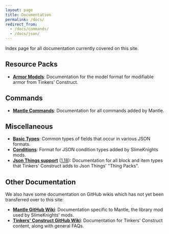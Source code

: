 ```yaml
---
layout: page
title: Documentation
permalink: /docs/
redirect_from:
  - /docs/commands/
  - /docs/json/
---
```


Index page for all documentation currently covered on this site.

## Resource Packs

* [**Armor Models**](json/armor-models): Documentation for the model format for modifiable armor from Tinkers' Construct.

## Commands
* [**Mantle Commands**](commands/mantle): Documentation for all commands added by Mantle.

## Miscellaneous

* [**Basic Types**](json/basic-types): Common types of fields that occur in various JSON formats.
* [**Conditions**](json/conditions): Format for JSON condition types added by SlimeKnights mods.
* [**Json Things support**](json/json-things) ([1.18](json/json-things/1.18)): Documentation for all block and item types that Tinkers' Construct adds to Json Things' "Thing Packs".

## Other Documentation

We also have some documentation on GitHub wikis which has not yet been transferred over to this site:

* [**Mantle GitHub Wiki**](https://github.com/SlimeKnights/Mantle/wiki): Documentation specific to Mantle, the library mod used by SlimeKnights' mods.
* [**Tinkers' Construct GitHub Wiki**](https://github.com/SlimeKnights/TinkersConstruct/wiki): Documentation for Tinkers' Construct content, along with general FAQs.